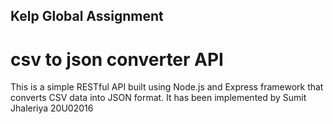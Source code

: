 ## Kelp Global Assignment

# csv to json converter API
This is a simple RESTful API built using Node.js and Express framework that converts CSV data into JSON format. It has been implemented by Sumit Jhaleriya 20U02016